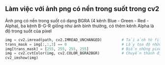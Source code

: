 ## Làm việc với ảnh png có nền trong suốt trong cv2

Ảnh png có nền trong suốt có dạng BGRA (4 kênh Blue - Green - Red - Alpha), ba kênh B-G-R giống như ảnh bình thường, có thêm kênh Alpha là độ trong suốt của pixel

```python
img = cv2.imread(path, cv2.IMREAD_UNCHANGED)         # Tải ảnh từ file, cv2.IMREAD_UNCHANGED để giữ nguyên định dạng ảnh
trans_mask = img[:,:,3] == 0                         # Lấy tọa độ những pixel có kênh Alpha == 0 (những pixel trong suốt)
img[trans_mask] = [255, 255, 255, 255]               # Biến những pixel trong suốt thành màu trắng, ở đây có nhiều cách xử lí tùy vào task đang thực hiện
img = cv2.cvtColor(img, cv2.COLOR_BGRA2BGR)          # Chuyển thành định dạng BGR 
cv2_imshow(img)
```
